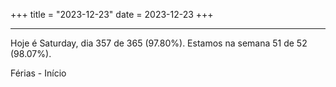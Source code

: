 +++
title = "2023-12-23"
date = 2023-12-23
+++

---

Hoje é Saturday, dia 357 de 365 (97.80%). Estamos na semana 51 de 52 (98.07%).

Férias - Início
